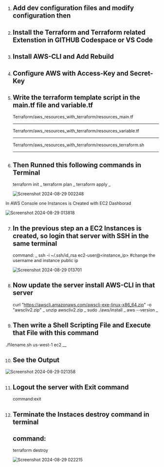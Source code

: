 1. Add dev configuration files and modify configuration then
   -
2. Install the Terraform and Terraform related Extenstion in GITHUB Codespace or VS Code
   -

3. Install AWS-CLI and Add Rebuild
   -
4. Configure AWS with Access-Key and Secret-Key
   -
5. Write the terraform template script in the main.tf file and variable.tf
   ---
   Terraform/aws_resources_with_terraform/resources_main.tf
   ______________
   Terraform/aws_resources_with_terraform/resources_variable.tf
   ______________
   Terraform/aws_resources_with_terraform/resources_terraform.sh
   _____________________
6. Then Runned this following commands in Terminal
   -----------
   terraform init
    _
   terraform plan
    _
   terraform apply
    _

   ![Screenshot 2024-08-29 002248](https://github.com/user-attachments/assets/01ba3e21-4040-4890-bcca-3fc06c93103a)

  
  In AWS Console one Instances is Created with EC2 Dashborad
  
   ![Screenshot 2024-08-29 013818](https://github.com/user-attachments/assets/c544e645-9935-4222-95cd-d3627eccd101)


7. In the previous step an a EC2 Instances is created, so login that server with SSH in the same terminal
   ---------------
   command:
   _
      ssh -i ~/.ssh/id_rsa ec2-user@<instance_ip>   #change the username and instance public ip

    ![Screenshot 2024-08-29 013701](https://github.com/user-attachments/assets/dc798879-8440-483c-9bf7-3b48b151067d)

8. Now update the server install AWS-CLI in that server
   --------------------------------------------------
   curl "https://awscli.amazonaws.com/awscli-exe-linux-x86_64.zip" -o "awscliv2.zip"
   _
   unzip awscliv2.zip
   _
   sudo ./aws/install
   _
   aws --version
   _

9. Then write a Shell Scripting File and Execute that File with this command
   -
  ./filename.sh us-west-1 ec2
   __
   
10. See the Output 
    -
   ![Screenshot 2024-08-29 021358](https://github.com/user-attachments/assets/88389789-960d-4208-aa0a-3fa3dab6868f)

11. Logout the server with Exit command
    -
    command:exit

13. Terminate the Instaces destroy command in terminal
    -
    command:
     -
    terraform destroy
    
    ![Screenshot 2024-08-29 022215](https://github.com/user-attachments/assets/0c38b24d-265d-40ef-b16e-b3fa8b35b289)
